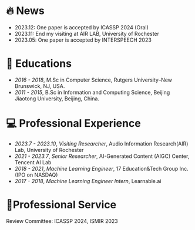 # 🔥 News
- 2023.12: One paper is accepted by ICASSP 2024 (Oral)
- 2023.11: End my visiting at AIR LAB, University of Rochester
- 2023.05: One paper is accepted by INTERSPEECH 2023

# 📖 Educations
- *2016 - 2018*, M.Sc in Computer Science, Rutgers University–New Brunswick, NJ, USA.
- *2011 - 2015*, B.Sc in Information and Computing Science, Beijing Jiaotong University, Beijing, China.

# 💻 Professional Experience
- *2023.7 - 2023.10*, *Visiting Researcher*, Audio Information Research(AIR) Lab, University of Rochester
- *2021 - 2023.7*, *Senior Researcher*, AI-Generated Content (AIGC) Center, Tencent AI Lab
- *2018 - 2021*, *Machine Learning Engineer*, 17 Education&Tech Group Inc. (IPO on NASDAQ)
- *2017 - 2018*, *Machine Learning Engineer Intern*, Learnable.ai

[//]: # (- *2017 - 2018*, *Machine Learning Engineer Intern &#40;Supervisor: [Jeremiah Zhe Liu]&#40;https://scholar.google.com/citations?user=9jrmcG4AAAAJ&hl=en/&#41;&#41;*, Learnable.ai &#40;originating from **Harvard Innovation Lab**.&#41;)

# 📄Professional Service
Review Committee: ICASSP 2024, ISMIR 2023





